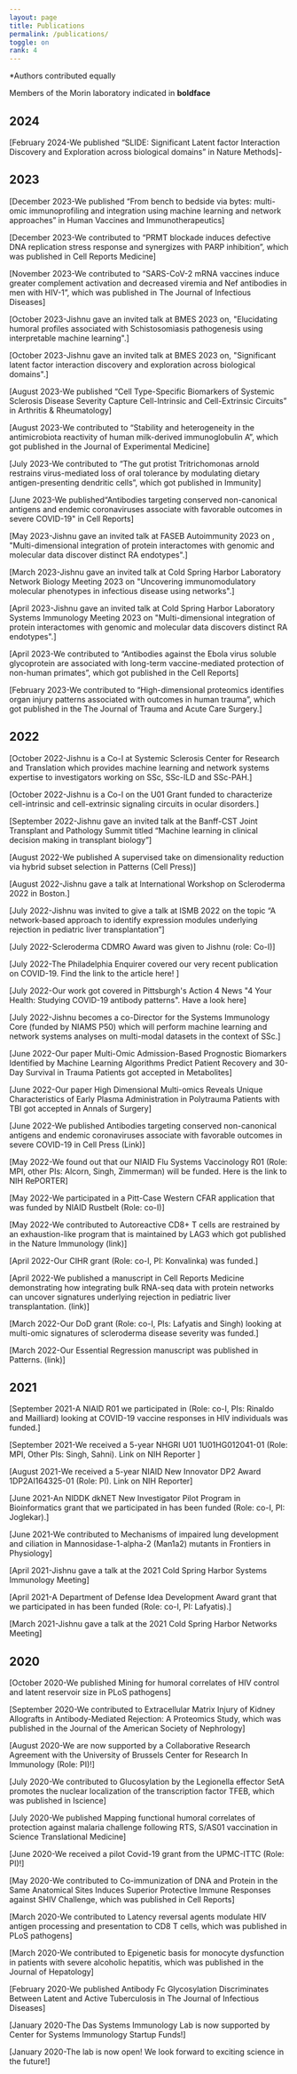 ```yaml
---
layout: page
title: Publications
permalink: /publications/
toggle: on
rank: 4
---
```

\*Authors contributed equally<br>

Members of the Morin laboratory indicated in **boldface**

## 2024

[February 2024-We published “SLIDE: Significant Latent factor Interaction Discovery and Exploration across biological domains” in Nature Methods]-

## 2023

[December 2023-We published “From bench to bedside via bytes: multi-omic immunoprofiling and integration using machine learning and network approaches” in Human Vaccines and Immunotherapeutics]

[December 2023-We contributed to “PRMT blockade induces defective DNA replication stress response and synergizes with PARP inhibition”, which was published in Cell Reports Medicine]

[November 2023-We contributed to “SARS-CoV-2 mRNA vaccines induce greater complement activation and decreased viremia and Nef antibodies in men with HIV-1”, which was published in The Journal of Infectious Diseases]

[October 2023-Jishnu gave an invited talk at BMES 2023 on, "Elucidating humoral profiles associated with Schistosomiasis pathogenesis using interpretable machine learning".]

[October 2023-Jishnu gave an invited talk at BMES 2023 on, "Significant latent factor interaction discovery and exploration across biological domains".]

[August 2023-We published “Cell Type-Specific Biomarkers of Systemic Sclerosis Disease Severity Capture Cell-Intrinsic and Cell-Extrinsic Circuits” in Arthritis & Rheumatology]

[August 2023-We contributed to “Stability and heterogeneity in the antimicrobiota reactivity of human milk-derived immunoglobulin A”, which got published in the Journal of Experimental Medicine]

[July 2023-We contributed to “The gut protist Tritrichomonas arnold restrains virus-mediated loss of oral tolerance by modulating dietary antigen-presenting dendritic cells”, which got published in Immunity]

[June 2023-We published“Antibodies targeting conserved non-canonical antigens and endemic coronaviruses associate with favorable outcomes in severe COVID-19" in Cell Reports]

[May 2023-Jishnu gave an invited talk at FASEB Autoimmunity 2023 on , "Multi-dimensional integration of protein interactomes with genomic and molecular data discover distinct RA endotypes".]

[March 2023-Jishnu gave an invited talk at Cold Spring Harbor Laboratory Network Biology Meeting 2023 on "Uncovering immunomodulatory molecular phenotypes in infectious disease using networks".]

[April 2023-Jishnu gave an invited talk at Cold Spring Harbor Laboratory Systems Immunology Meeting 2023 on "Multi-dimensional integration of protein interactomes with genomic and molecular data discovers distinct RA endotypes".]

[April 2023-We contributed to “Antibodies against the Ebola virus soluble glycoprotein are associated with long-term vaccine-mediated protection of non-human primates”, which got published in the Cell Reports]

[February 2023-We contributed to “High-dimensional proteomics identifies organ injury patterns associated with outcomes in human trauma”, which got published in the The Journal of Trauma and Acute Care Surgery.]

## 2022

[October 2022-Jishnu is a Co-I at Systemic Sclerosis Center for Research and Translation which provides machine learning and network systems expertise to investigators working on SSc, SSc-ILD and SSc-PAH.]

[October 2022-Jishnu is a Co-I on the U01 Grant funded to characterize cell-intrinsic and cell-extrinsic signaling circuits in ocular disorders.]

[September 2022-Jishnu gave an invited talk at the Banff-CST Joint Transplant and Pathology Summit titled “Machine learning in clinical decision making in transplant biology”]

[August 2022-We published A supervised take on dimensionality reduction via hybrid subset selection in Patterns (Cell Press)]

[August 2022-Jishnu gave a talk at International Workshop on Scleroderma 2022 in Boston.]

[July 2022-Jishnu was invited to give a talk at ISMB 2022 on the topic “A network-based approach to identify expression modules underlying rejection in pediatric liver transplantation”]

[July 2022-Scleroderma CDMRO Award was given to Jishnu (role: Co-I)]

[July 2022-The Philadelphia Enquirer covered our very recent publication on COVID-19. Find the link to the article here! ]

[July 2022-Our work got covered in Pittsburgh's Action 4 News "4 Your Health: Studying COVID-19 antibody patterns". Have a look here]

[July 2022-Jishnu becomes a co-Director for the Systems Immunology Core (funded by NIAMS P50) which will perform machine learning and network systems analyses on multi-modal datasets in the context of SSc.]

[June 2022-Our paper Multi-Omic Admission-Based Prognostic Biomarkers Identified by Machine Learning Algorithms Predict Patient Recovery and 30-Day Survival in Trauma Patients got accepted in Metabolites]

[June 2022-Our paper High Dimensional Multi-omics Reveals Unique Characteristics of Early Plasma Administration in Polytrauma Patients with TBI got accepted in Annals of Surgery]

[June 2022-We published Antibodies targeting conserved non-canonical antigens and endemic coronaviruses associate with favorable outcomes in severe COVID-19 in Cell Press (Link)]

[May 2022-We found out that our NIAID Flu Systems Vaccinology R01 (Role: MPI, other PIs: Alcorn, Singh, Zimmerman) will be funded. Here is the link to NIH RePORTER]

[May 2022-We participated in a Pitt-Case Western CFAR application that was funded by NIAID Rustbelt (Role: co-I)]

[May 2022-We contributed to Autoreactive CD8+ T cells are restrained by an exhaustion-like program that is maintained by LAG3  which got published in the Nature Immunology (link)]

[April 2022-Our CIHR grant (Role: co-I, PI: Konvalinka) was funded.]

[April 2022-We published a manuscript in Cell Reports Medicine demonstrating how integrating bulk RNA-seq data with protein networks can uncover signatures underlying rejection in pediatric liver transplantation. (link)]

[March 2022-Our DoD grant (Role: co-I, PIs: Lafyatis and Singh) looking at multi-omic signatures of scleroderma disease severity was funded.]

[March 2022-Our Essential Regression manuscript was published in Patterns. (link)]

## 2021

[September 2021-A NIAID R01 we participated in (Role: co-I, PIs: Rinaldo and Mailliard) looking at COVID-19 vaccine responses in HIV individuals was funded.]

[September 2021-We received a 5-year NHGRI U01 1U01HG012041-01 (Role: MPI, Other PIs: Singh, Sahni). Link on NIH Reporter ]

[August 2021-We received a 5-year NIAID New Innovator DP2 Award 1DP2AI164325-01 (Role: PI). Link on NIH Reporter]

[June 2021-An NIDDK dkNET New Investigator Pilot Program in Bioinformatics grant that we participated in has been funded (Role: co-I, PI: Joglekar).]

[June 2021-We contributed to Mechanisms of impaired lung development and ciliation in Mannosidase-1-alpha-2 (Man1a2) mutants in Frontiers in Physiology]

[April 2021-Jishnu gave a talk at the 2021 Cold Spring Harbor Systems Immunology Meeting]

[April 2021-A Department of Defense Idea Development Award grant that we participated in has been funded (Role: co-I, PI: Lafyatis).]

[March 2021-Jishnu gave a talk at the 2021 Cold Spring Harbor Networks Meeting]

## 2020

[October 2020-We published Mining for humoral correlates of HIV control and latent reservoir size in PLoS pathogens]

[September 2020-We contributed to Extracellular Matrix Injury of Kidney Allografts in Antibody-Mediated Rejection: A Proteomics Study, which was published in the Journal of the American Society of Nephrology]

[August 2020-We are now supported by a Collaborative Research Agreement with the University of Brussels Center for Research In Immunology (Role: PI)!]

[July 2020-We contributed to Glucosylation by the Legionella effector SetA promotes the nuclear localization of the transcription factor TFEB, which was published in Iscience]

[July 2020-We published Mapping functional humoral correlates of protection against malaria challenge following RTS, S/AS01 vaccination in Science Translational Medicine]

[June 2020-We received a pilot Covid-19 grant from the UPMC-ITTC (Role: PI)!]

[May 2020-We contributed to Co-immunization of DNA and Protein in the Same Anatomical Sites Induces Superior Protective Immune Responses against SHIV Challenge, which was published in Cell Reports]

[March 2020-We contributed to Latency reversal agents modulate HIV antigen processing and presentation to CD8 T cells, which was published in PLoS pathogens]

[March 2020-We contributed to Epigenetic basis for monocyte dysfunction in patients with severe alcoholic hepatitis, which was published in the Journal of Hepatology]

[February 2020-We published Antibody Fc Glycosylation Discriminates Between Latent and Active Tuberculosis in The Journal of Infectious Diseases]

[January 2020-The Das Systems Immunology Lab is now supported by Center for Systems Immunology Startup Funds!]

[January 2020-The lab is now open! We look forward to exciting science in the future!]
